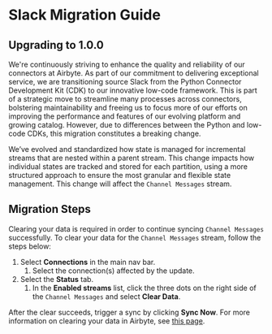 # Slack Migration Guide

## Upgrading to 1.0.0

We're continuously striving to enhance the quality and reliability of our connectors at Airbyte. As part of our commitment to delivering exceptional service, we are transitioning source Slack from the Python Connector Development Kit (CDK) to our innovative low-code framework. This is part of a strategic move to streamline many processes across connectors, bolstering maintainability and freeing us to focus more of our efforts on improving the performance and features of our evolving platform and growing catalog. However, due to differences between the Python and low-code CDKs, this migration constitutes a breaking change.

We’ve evolved and standardized how state is managed for incremental streams that are nested within a parent stream. This change impacts how individual states are tracked and stored for each partition, using a more structured approach to ensure the most granular and flexible state management. This change will affect the `Channel Messages` stream.

## Migration Steps

Clearing your data is required in order to continue syncing `Channel Messages` successfully. To clear your data for the `Channel Messages` stream, follow the steps below:

1. Select **Connections** in the main nav bar.
   1. Select the connection(s) affected by the update.
2. Select the **Status** tab.
   1. In the **Enabled streams** list, click the three dots on the right side of the `Channel Messages` and select **Clear Data**.

After the clear succeeds, trigger a sync by clicking **Sync Now**. For more information on clearing your data in Airbyte, see [this page](/operator-guides/clear).
